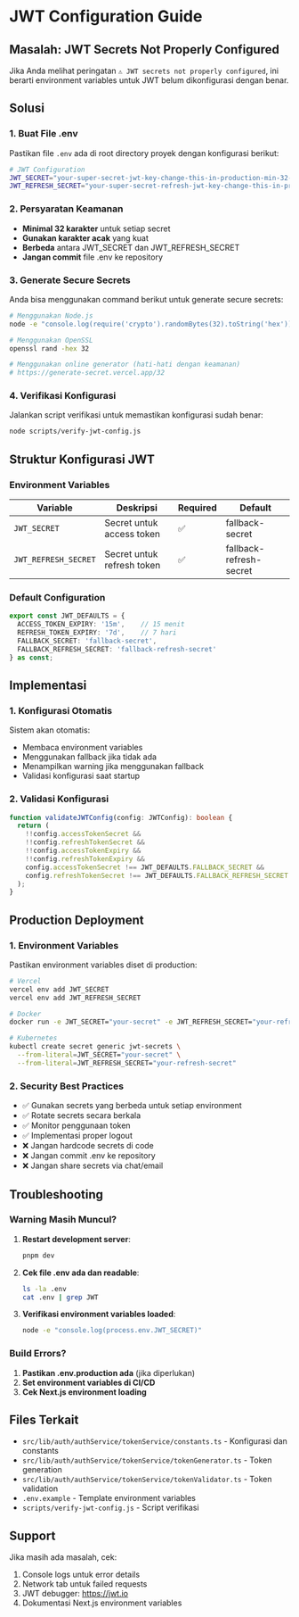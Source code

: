 # JWT Configuration Guide

## Masalah: JWT Secrets Not Properly Configured

Jika Anda melihat peringatan `⚠️ JWT secrets not properly configured`, ini berarti environment variables untuk JWT belum dikonfigurasi dengan benar.

## Solusi

### 1. Buat File .env

Pastikan file `.env` ada di root directory proyek dengan konfigurasi berikut:

```bash
# JWT Configuration
JWT_SECRET="your-super-secret-jwt-key-change-this-in-production-min-32-chars"
JWT_REFRESH_SECRET="your-super-secret-refresh-jwt-key-change-this-in-production-min-32-chars"
```

### 2. Persyaratan Keamanan

- **Minimal 32 karakter** untuk setiap secret
- **Gunakan karakter acak** yang kuat
- **Berbeda** antara JWT_SECRET dan JWT_REFRESH_SECRET
- **Jangan commit** file .env ke repository

### 3. Generate Secure Secrets

Anda bisa menggunakan command berikut untuk generate secure secrets:

```bash
# Menggunakan Node.js
node -e "console.log(require('crypto').randomBytes(32).toString('hex'))"

# Menggunakan OpenSSL
openssl rand -hex 32

# Menggunakan online generator (hati-hati dengan keamanan)
# https://generate-secret.vercel.app/32
```

### 4. Verifikasi Konfigurasi

Jalankan script verifikasi untuk memastikan konfigurasi sudah benar:

```bash
node scripts/verify-jwt-config.js
```

## Struktur Konfigurasi JWT

### Environment Variables

| Variable | Deskripsi | Required | Default |
|----------|-----------|----------|----------|
| `JWT_SECRET` | Secret untuk access token | ✅ | fallback-secret |
| `JWT_REFRESH_SECRET` | Secret untuk refresh token | ✅ | fallback-refresh-secret |

### Default Configuration

```typescript
export const JWT_DEFAULTS = {
  ACCESS_TOKEN_EXPIRY: '15m',    // 15 menit
  REFRESH_TOKEN_EXPIRY: '7d',    // 7 hari
  FALLBACK_SECRET: 'fallback-secret',
  FALLBACK_REFRESH_SECRET: 'fallback-refresh-secret'
} as const;
```

## Implementasi

### 1. Konfigurasi Otomatis

Sistem akan otomatis:
- Membaca environment variables
- Menggunakan fallback jika tidak ada
- Menampilkan warning jika menggunakan fallback
- Validasi konfigurasi saat startup

### 2. Validasi Konfigurasi

```typescript
function validateJWTConfig(config: JWTConfig): boolean {
  return (
    !!config.accessTokenSecret &&
    !!config.refreshTokenSecret &&
    !!config.accessTokenExpiry &&
    !!config.refreshTokenExpiry &&
    config.accessTokenSecret !== JWT_DEFAULTS.FALLBACK_SECRET &&
    config.refreshTokenSecret !== JWT_DEFAULTS.FALLBACK_REFRESH_SECRET
  );
}
```

## Production Deployment

### 1. Environment Variables

Pastikan environment variables diset di production:

```bash
# Vercel
vercel env add JWT_SECRET
vercel env add JWT_REFRESH_SECRET

# Docker
docker run -e JWT_SECRET="your-secret" -e JWT_REFRESH_SECRET="your-refresh-secret" app

# Kubernetes
kubectl create secret generic jwt-secrets \
  --from-literal=JWT_SECRET="your-secret" \
  --from-literal=JWT_REFRESH_SECRET="your-refresh-secret"
```

### 2. Security Best Practices

- ✅ Gunakan secrets yang berbeda untuk setiap environment
- ✅ Rotate secrets secara berkala
- ✅ Monitor penggunaan token
- ✅ Implementasi proper logout
- ❌ Jangan hardcode secrets di code
- ❌ Jangan commit .env ke repository
- ❌ Jangan share secrets via chat/email

## Troubleshooting

### Warning Masih Muncul?

1. **Restart development server**:
   ```bash
   pnpm dev
   ```

2. **Cek file .env ada dan readable**:
   ```bash
   ls -la .env
   cat .env | grep JWT
   ```

3. **Verifikasi environment variables loaded**:
   ```bash
   node -e "console.log(process.env.JWT_SECRET)"
   ```

### Build Errors?

1. **Pastikan .env.production ada** (jika diperlukan)
2. **Set environment variables di CI/CD**
3. **Cek Next.js environment loading**

## Files Terkait

- `src/lib/auth/authService/tokenService/constants.ts` - Konfigurasi dan constants
- `src/lib/auth/authService/tokenService/tokenGenerator.ts` - Token generation
- `src/lib/auth/authService/tokenService/tokenValidator.ts` - Token validation
- `.env.example` - Template environment variables
- `scripts/verify-jwt-config.js` - Script verifikasi

## Support

Jika masih ada masalah, cek:
1. Console logs untuk error details
2. Network tab untuk failed requests
3. JWT debugger: https://jwt.io
4. Dokumentasi Next.js environment variables